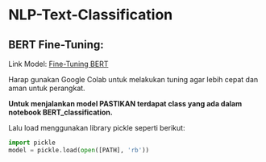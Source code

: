 # NLP-Text-Classification

## BERT Fine-Tuning:
Link Model:
[Fine-Tuning BERT](https://drive.google.com/file/d/1yund8a0yFH80Xd5a0-URDbUbufO6CETJ/view?usp=sharing)

Harap gunakan Google Colab untuk melakukan tuning agar lebih cepat dan aman untuk perangkat.

**Untuk menjalankan model PASTIKAN terdapat class yang ada dalam notebook BERT_classification.**

Lalu load menggunakan library pickle seperti berikut:
```python
import pickle
model = pickle.load(open([PATH], 'rb'))
```
